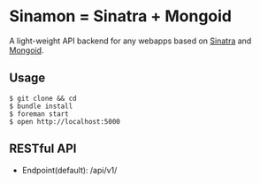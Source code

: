 Sinamon = Sinatra + Mongoid
=====

A light-weight API backend for any webapps based on
[Sinatra](http://www.sinatrarb.com/) and 
[Mongoid](http://mongoid.org/en/mongoid/index.html).


Usage
-----

	$ git clone && cd
	$ bundle install
	$ foreman start
	$ open http://localhost:5000


RESTful API
-----

* Endpoint(default): /api/v1/
